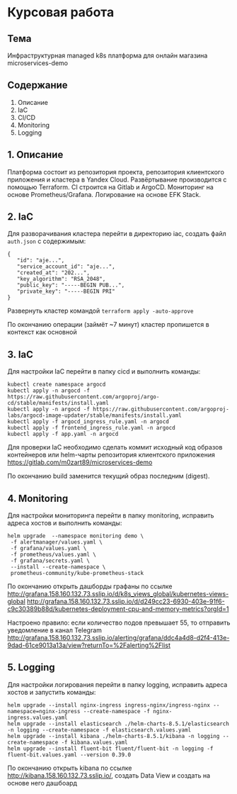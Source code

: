 # Курсовая работа

## Тема

Инфраструктурная managed k8s платформа для онлайн магазина microservices-demo

## Содержание

1. Описание
2. IaC
3. CI/CD
3. Monitoring
4. Logging

## 1. Описание

Платформа состоит из репозитория проекта, репозитория клиентского приложения и кластера в Yandex Cloud.
Развёртывание производится с помощью Terraform.
CI строится на Gitlab и ArgoCD.
Мониторинг на основе Prometheus/Grafana.
Логирование на основе EFK Stack.

## 2. IaC

Для разворачивания кластера перейти в директорию iac, создать файл `auth.json` с содержимым:
```shell
{
   "id": "aje...",
   "service_account_id": "aje...",
   "created_at": "202...",
   "key_algorithm": "RSA_2048",
   "public_key": "-----BEGIN PUB...",
   "private_key": "-----BEGIN PRI"
}
```

Развернуть кластер командой `terraform apply -auto-approve`

По окончанию операции (займёт ~7 минут) кластер пропишется в контекст как основной

## 3. IaC

Для настройки IaC перейти в папку cicd и выполнить команды:

```shell
kubectl create namespace argocd
kubectl apply -n argocd -f https://raw.githubusercontent.com/argoproj/argo-cd/stable/manifests/install.yaml
kubectl apply -n argocd -f https://raw.githubusercontent.com/argoproj-labs/argocd-image-updater/stable/manifests/install.yaml
kubectl apply -f argocd_ingress_rule.yaml -n argocd
kubectl apply -f frontend_ingress_rule.yaml -n argocd
kubectl apply -f app.yaml -n argocd
```

Для проверки IaC необходимо сделать коммит исходный код образов контейнеров или helm-чарты репозитория клиентского приложения https://gitlab.com/m0zart89/microservices-demo

По окончанию build заменится текущий образ последним (digest).

## 4. Monitoring

Для настройки мониторинга перейти в папку monitoring, исправить адреса хостов и выполнить команды:
```shell
helm upgrade  --namespace monitoring demo \
 -f alertmanager/values.yaml \
 -f grafana/values.yaml \
 -f prometheus/values.yaml \
 -f grafana/secrets.yaml \
 --install --create-namespace \
 prometheus-community/kube-prometheus-stack
```

По окончанию открыть дашборды графаны по ссылке
http://grafana.158.160.132.73.sslip.io/d/k8s_views_global/kubernetes-views-global
http://grafana.158.160.132.73.sslip.io/d/d249cc23-6930-403e-91f6-c9c30389b88d/kubernetes-deployment-cpu-and-memory-metrics?orgId=1

Настроено правило: если количество подов превышает 55, то отправить уведомление в канал Telegram
http://grafana.158.160.132.73.sslip.io/alerting/grafana/ddc4a4d8-d2f4-413e-9dad-61ce9013a13a/view?returnTo=%2Falerting%2Flist

## 5. Logging

Для настройки логирования перейти в папку logging, исправить адреса хостов и запустить команды:
```shell
helm upgrade --install nginx-ingress ingress-nginx/ingress-nginx --namespace=nginx-ingress --create-namespace -f nginx-ingress.values.yaml
helm upgrade --install elasticsearch ./helm-charts-8.5.1/elasticsearch -n logging --create-namespace -f elasticsearch.values.yaml
helm upgrade --install kibana ./helm-charts-8.5.1/kibana -n logging --create-namespace -f kibana.values.yaml
helm upgrade --install fluent-bit fluent/fluent-bit -n logging -f fluent-bit.values.yaml --version 0.39.0
```

По окончанию открыть kibana по ссылке http://kibana.158.160.132.73.sslip.io/, создать Data View и создать на основе него дашбоард
